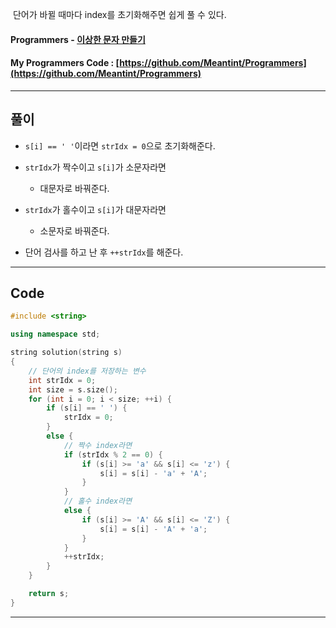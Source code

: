 &nbsp;단어가 바뀔 때마다 index를 초기화해주면 쉽게 풀 수 있다.

#### Programmers - [이상한 문자 만들기](https://programmers.co.kr/learn/courses/30/lessons/12930)
#### My Programmers Code : [https://github.com/Meantint/Programmers](https://github.com/Meantint/Programmers)

<hr>

## 풀이

- `s[i] == ' '`이라면 `strIdx = 0`으로 초기화해준다.

- `strIdx`가 짝수이고 `s[i]`가 소문자라면 

  - 대문자로 바꿔준다.

- `strIdx`가 홀수이고 `s[i]`가 대문자라면 

  - 소문자로 바꿔준다.
  
- 단어 검사를 하고 난 후 `++strIdx`를 해준다.
  
<hr>

## Code
```cpp
#include <string>

using namespace std;

string solution(string s)
{
    // 단어의 index를 저장하는 변수
    int strIdx = 0;
    int size = s.size();
    for (int i = 0; i < size; ++i) {
        if (s[i] == ' ') {
            strIdx = 0;
        }
        else {
            // 짝수 index라면
            if (strIdx % 2 == 0) {
                if (s[i] >= 'a' && s[i] <= 'z') {
                    s[i] = s[i] - 'a' + 'A';
                }
            }
            // 홀수 index라면
            else {
                if (s[i] >= 'A' && s[i] <= 'Z') {
                    s[i] = s[i] - 'A' + 'a';
                }
            }
            ++strIdx;
        }
    }

    return s;
}
```

<hr>